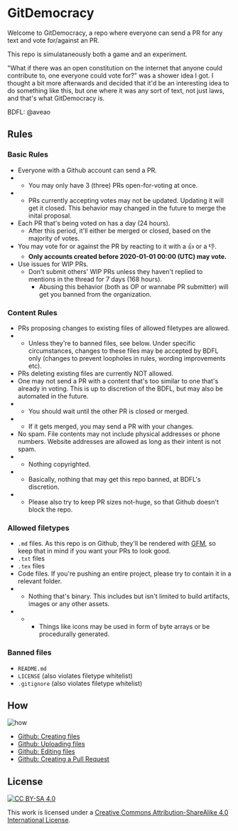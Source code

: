 # GitDemocracy

Welcome to GitDemocracy, a repo where everyone can send a PR for any text and vote for/against an PR.

This repo is simulataneously both a game and an experiment.

"What if there was an open constitution on the internet that anyone could contribute to, one everyone could vote for?" was a shower idea I got. I thought a bit more afterwards and decided that it'd be an interesting idea to do something like this, but one where it was any sort of text, not just laws, and that's what GitDemocracy is.

BDFL: @aveao

## Rules

### Basic Rules

- Everyone with a Github account can send a PR.
- - You may only have 3 (three) PRs open-for-voting at once.
- - PRs currently accepting votes may not be updated. Updating it will get it closed. This behavior may changed in the future to merge the inital proposal.
- Each PR that's being voted on has a day (24 hours). 
  - After this period, it'll either be merged or closed, based on the majority of votes.
- You may vote for or against the PR by reacting to it with a :thumbsup: or a :thumbsdown:.
  - **Only accounts created before 2020-01-01 00:00 (UTC) may vote.**
- Use issues for WIP PRs.
  - Don't submit others' WIP PRs unless they haven't replied to mentions in the thread for 7 days (168 hours).
    - Abusing this behavior (both as OP or wannabe PR submitter) will get you banned from the organization.

### Content Rules

- PRs proposing changes to existing files of allowed filetypes are allowed.
- - Unless they're to banned files, see below. Under specific circumstances, changes to these files may be accepted by BDFL only (changes to prevent loopholes in rules, wording improvements etc).
- PRs deleting existing files are currently NOT allowed.
- One may not send a PR with a content that's too similar to one that's already in voting. This is up to discretion of the BDFL, but may also be automated in the future.
- - You should wait until the other PR is closed or merged.
- - If it gets merged, you may send a PR with your changes.
- No spam. File contents may not include physical addresses or phone numbers. Website addresses are allowed as long as their intent is not spam.
- - Nothing copyrighted.
- - Basically, nothing that may get this repo banned, at BDFL's discretion.
- - Please also try to keep PR sizes not-huge, so that Github doesn't block the repo.

### Allowed filetypes

- `.md` files. As this repo is on Github, they'll be rendered with [GFM](https://help.github.com/en/github/writing-on-github/basic-writing-and-formatting-syntax), so keep that in mind if you want your PRs to look good.
- `.txt` files
- `.tex` files
- Code files. If you're pushing an entire project, please try to contain it in a relevant folder.
- - Nothing that's binary. This includes but isn't limited to build artifacts, images or any other assets.
- - - Things like icons may be used in form of byte arrays or be procedurally generated.

### Banned files

- `README.md`
- `LICENSE` (also violates filetype whitelist)
- `.gitignore` (also violates filetype whitelist)

## How

![how](https://elixi.re/i/how.png)

- [Github: Creating files](https://help.github.com/en/github/managing-files-in-a-repository/creating-new-files)
- [Github: Uploading files](https://help.github.com/en/github/managing-files-in-a-repository/adding-a-file-to-a-repository)
- [Github: Editing files](https://help.github.com/en/github/managing-files-in-a-repository/editing-files-in-your-repository)
- [Github: Creating a Pull Request](https://help.github.com/en/github/collaborating-with-issues-and-pull-requests/creating-a-pull-request)

## License

[![CC BY-SA 4.0](https://i.creativecommons.org/l/by-sa/4.0/88x31.png)](https://creativecommons.org/licenses/by-sa/4.0/)

This work is licensed under a [Creative Commons Attribution-ShareAlike 4.0 International License](https://creativecommons.org/licenses/by-sa/4.0/).
